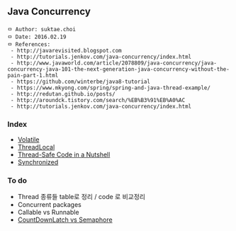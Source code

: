 ## Java Concurrency

```
ㅁ Author: suktae.choi
ㅁ Date: 2016.02.19
ㅁ References:
 - http://javarevisited.blogspot.com
 - http://tutorials.jenkov.com/java-concurrency/index.html
 - http://www.javaworld.com/article/2078809/java-concurrency/java-concurrency-java-101-the-next-generation-java-concurrency-without-the-pain-part-1.html
 - https://github.com/winterbe/java8-tutorial
 - https://www.mkyong.com/spring/spring-and-java-thread-example/
 - http://redutan.github.io/posts/
 - http://aroundck.tistory.com/search/%EB%B3%91%EB%A0%AC
 - http://tutorials.jenkov.com/java-concurrency/index.html
```

### Index
- [Volatile](https://github.com/agongi/study/tree/master/java-concurrency/volatile/)
- [ThreadLocal](https://github.com/agongi/study/tree/master/java-concurrency/threadlocal/)
- [Thread-Safe Code in a Nutshell](https://github.com/agongi/study/tree/master/java-concurrency/thread-safe/)
- [Synchronized](https://github.com/agongi/study/tree/master/java-concurrency/synchronized/)

### To do
- Thread 종류들 table로 정리 / code 로 비교정리
- Concurrent packages
- Callable vs Runnable
- [CountDownLatch vs Semaphore](https://stackoverflow.com/questions/184147/countdownlatch-vs-semaphore)

